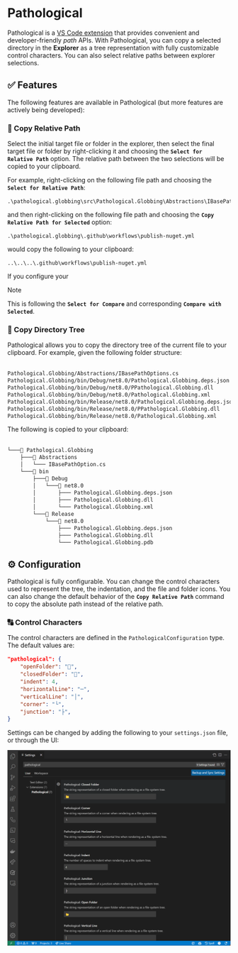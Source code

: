 # Pathological

Pathological is a [VS Code extension](https://marketplace.visualstudio.com/items?itemName=IEvangelist.pathological) that provides convenient and developer-friendly _path_ APIs. With Pathological, you can copy a selected directory in the **Explorer** as a tree representation with fully customizable control characters. You can also select relative paths between explorer selections.

## ✅ Features

The following features are available in Pathological (but more features are actively being developed):

### 📁 Copy Relative Path

Select the initial target file or folder in the explorer, then select the final target file or folder by right-clicking it and choosing the **`Select for Relative Path`** option. The relative path between the two selections will be copied to your clipboard.

For example, right-clicking on the following file path and choosing the **`Select for Relative Path`**:

```
.\pathological.globbing\src\Pathological.Globbing\Abstractions\IBasePathOption.cs
```

and then right-clicking on the following file path and choosing the **`Copy Relative Path for Selected`** option:

```
.\pathological.globbing\.github\workflows\publish-nuget.yml
```

would copy the following to your clipboard:

```
..\..\..\.github\workflows\publish-nuget.yml
```

If you configure your 

> [!NOTE]
> This is following the **`Select for Compare`** and corresponding **`Compare with Selected`**.

### 📂 Copy Directory Tree

Pathological allows you to copy the directory tree of the current file to your clipboard. For example, given the following folder structure:

```

Pathological.Globbing/Abstractions/IBasePathOptions.cs
Pathological.Globbing/bin/Debug/net8.0/Pathological.Globbing.deps.json
Pathological.Globbing/bin/Debug/net8.0/PPathological.Globbing.dll
Pathological.Globbing/bin/Debug/net8.0/Pathological.Globbing.xml
Pathological.Globbing/bin/Release/net8.0/Pathological.Globbing.deps.json
Pathological.Globbing/bin/Release/net8.0/PPathological.Globbing.dll
Pathological.Globbing/bin/Release/net8.0/Pathological.Globbing.xml

```

The following is copied to your clipboard:

```

└───📂 Pathological.Globbing
    ├───📂 Abstractions
    │   └─── IBasePathOption.cs
    └───📂 bin
        ├───📂 Debug
        │   └───📂 net8.0
        │       ├─── Pathological.Globbing.deps.json
        │       ├─── Pathological.Globbing.dll
        │       └─── Pathological.Globbing.xml
        └───📂 Release
            └───📂 net8.0
                ├─── Pathological.Globbing.deps.json
                ├─── Pathological.Globbing.dll
                └─── Pathological.Globbing.pdb
```

## ⚙️ Configuration

Pathological is fully configurable. You can change the control characters used to represent the tree, the indentation, and the file and folder icons. You can also change the default behavior of the **`Copy Relative Path`** command to copy the absolute path instead of the relative path.

### 🔠 Control Characters

The control characters are defined in the `PathologicalConfiguration` type. The default values are:

```json
"pathological": {
    "openFolder": "📂",
    "closedFolder": "📁",
    "indent": 4,
    "horizontalLine": "─",
    "verticalLine": "│",
    "corner": "└",
    "junction": "├",
}
```

Settings can be changed by adding the following to your `settings.json` file, or through the UI:

![VS Code: Settings for "pathological" extension.](images/pathological-settings.png)
